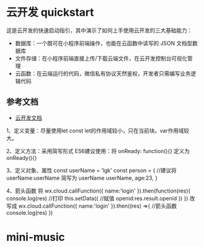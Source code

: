 # 云开发 quickstart

这是云开发的快速启动指引，其中演示了如何上手使用云开发的三大基础能力：

- 数据库：一个既可在小程序前端操作，也能在云函数中读写的 JSON 文档型数据库
- 文件存储：在小程序前端直接上传/下载云端文件，在云开发控制台可视化管理
- 云函数：在云端运行的代码，微信私有协议天然鉴权，开发者只需编写业务逻辑代码

## 参考文档

- [云开发文档](https://developers.weixin.qq.com/miniprogram/dev/wxcloud/basis/getting-started.html)

1、定义变量：尽量使用let const
let的作用域较小，只在当前块。var作用域较大。

2、定义方法：采用简写形式
ES6建议使用：将 onReady: function(){} 定义为onReady(){}

3、定义对象、属性
const userName = 'lgk'
const person = {
  //建议将userName:userName 简写为 userName
  userName,
  age:23,
}

4、箭头函数
将
wx.cloud.callFunction({
  name:'login'
}).then(function(res){
  console.log(res)  //打印
  this.setData({  //赋值
    openid:res.result.openid
  })
})
改写成
wx.cloud.callFunction({
  name:'login'
}).then((res) =>{  //箭头函数
  console.log(res)
})










# mini-music
